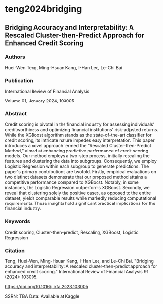 # teng2024bridging

## Bridging Accuracy and Interpretability: A Rescaled Cluster-then-Predict Approach for Enhanced Credit Scoring

### Authors

Huei-Wen Teng, Ming-Hsuan Kang, I-Han Lee, Le-Chi Bai

### Publication

International Review of Financial Analysis

Volume 91, January 2024, 103005

### Abstract

Credit scoring is pivotal in the financial industry for assessing individuals’ creditworthiness and optimizing financial institutions' risk-adjusted returns. While the XGBoost algorithm stands as the state-of-the-art classifier for credit scoring, its intricate nature impedes easy interpretation. This paper introduces a novel approach termed the “Rescaled Cluster-then-Predict Method,” aimed at enhancing predictive performance of credit scoring models. Our method employs a two-step process, initially rescaling the features and clustering the data into subgroups. Consequently, we employ Logistic Regression within each subgroup to generate predictions. The paper's primary contributions are twofold. Firstly, empirical evaluations on two distinct datasets demonstrate that our proposed method attains a competitive performance compared to XGBoost. Notably, in some instances, the Logistic Regression outperforms XGBoost. Secondly, we reveal that clustering solely the positive cases, as opposed to the entire dataset, yields comparable results while markedly reducing computational requirements. These insights hold significant practical implications for the financial industry.

### Keywords

Credit scoring, Cluster-then-predict, Rescaling, XGBoost, Logistic Regression

### Citation

Teng, Huei-Wen, Ming-Hsuan Kang, I-Han Lee, and Le-Chi Bai. "Bridging accuracy and interpretability: A rescaled cluster-then-predict approach for enhanced credit scoring." International Review of Financial Analysis 91 (2024): 103005.

https://doi.org/10.1016/j.irfa.2023.103005

SSRN: TBA
Data: Available at Kaggle
